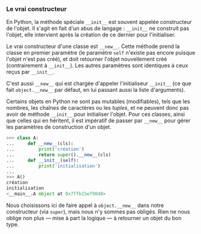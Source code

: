 ### Le vrai constructeur

En Python, la méthode spéciale `__init__` est souvent appelée constructeur de l'objet.
Il s'agit en fait d'un abus de langage : `__init__` ne construit pas l'objet, elle intervient après la création de ce dernier pour l'initialiser.

Le vrai constructeur d'une classe est `__new__`.
Cette méthode prend la classe en premier paramètre (le paramètre `self` n'existe pas encore puisque l'objet n'est pas créé), et doit retourner l'objet nouvellement créé (contrairement à `__init__`).
Les autres paramètres sont identiques à ceux reçus par `__init__`.

C'est aussi `__new__` qui est chargée d'appeler l'initialiseur `__init__` (ce que fait `object.__new__` par défaut, en lui passant aussi la liste d'arguments).

Certains objets en Python ne sont pas mutables (modifiables), tels que les nombres, les chaînes de caractères ou les *tuples*, et ne peuvent donc pas avoir de méthode `__init__` pour initialiser l'objet.
Pour ces classes, ainsi que celles qui en héritent, il est impératif de passer par `__new__` pour gérer les paramètres de construction d'un objet.

```python
>>> class A:
...     def __new__(cls):
...         print('création')
...         return super().__new__(cls)
...     def __init__(self):
...         print('initialisation')
...
>>> A()
création
initialisation
<__main__.A object at 0x7ffb15ef9048>
```

Nous choisissons ici de faire appel à `object.__new__` dans notre constructeur (via `super`), mais nous n'y sommes pas obligés.
Rien ne nous oblige non plus — mise à part la logique — à retourner un objet du bon type.
